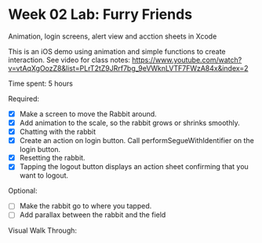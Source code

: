 # Week 02 Lab: Furry Friends
Animation, login screens, alert view and acction sheets in Xcode

This is an iOS demo using animation and simple functions to create interaction. See video for class notes: https://www.youtube.com/watch?v=vtAqXgOozZ8&list=PLrT2tZ9JRrf7bg_9eVWknLVTF7FWzA84x&index=2

Time spent: 5 hours

Required:

* [x] Make a screen to move the Rabbit around.
* [x] Add animation to the scale, so the rabbit grows or shrinks smoothly.
* [x] Chatting with the rabbit
* [x] Create an action on login button. Call performSegueWithIdentifier on the login button. 
* [x] Resetting the rabbit.
* [x] Tapping the logout button displays an action sheet confirming that you want to logout.

Optional: 
* [ ] Make the rabbit go to where you tapped.
* [ ] Add parallax between the rabbit and the field

Visual Walk Through:



